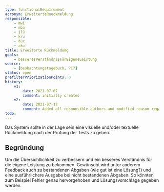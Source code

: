 ```yaml
---
type: functionalRequirement
acronym: ErweiterteRueckmeldung
responsible:
    - mwi
    - mba
    - jlü
    - kru
    - duz
    - ako
title: Erweiterte Rückmeldung
goals:
    - besseresVerständnisFürEigeneLeistung
source:
    - [beobachtungstagebuch, PC7]
status: open
prefilterPriorizationPoints: 0
history:
    v1:
        date: 2021-07-07
        comment: initially created
    v2:
        date: 2021-07-12
        comment: Added all responsible authors and modified reason regarding todo
todo:
---
```


Das System sollte in der Lage sein eine visuelle und/oder textuelle Rückmeldung nach der Prüfung der Tests zu geben.

## Begründung

Um die Übersichtlichkeit zu verbessern und ein besseres Verständnis für die eigene Leistung zu bekommen. Gewünscht wird unter anderem Feedback auch zu bestandenen Abgaben (wie gut ist eine Lösung?) und eine ausführlichere Ausgabe bei nicht bestandenen Abgaben. So könnten zum Beispiel Fehler genau hervorgehoben und Lösungsvorschläge gegeben werden.